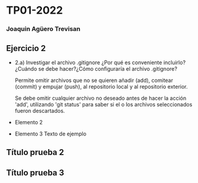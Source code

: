# TP01-2022
### Joaquin Agüero Trevisan

## Ejercicio 2
- 2.a) Investigar el archivo .gitignore ¿Por qué es conveniente incluirlo? ¿Cuándo
se debe hacer?¿Cómo configuraría el archivo .gitignore?

    Permite omitir archivos que no se quieren añadir (add), comitear (commit) y empujar (push), al repositorio local y al repositorio exterior.

    Se debe omitir cualquier archivo no deseado antes de hacer la acción 'add', utilizando 'git status' para saber si el o los archivos seleccionados fueron descartados. 

- Elemento 2
- Elemento 3
Texto de ejemplo
## Título prueba 2

## Título prueba 3